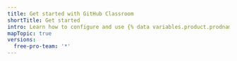 ```yaml
---
title: Get started with GitHub Classroom
shortTitle: Get started
intro: Learn how to configure and use {% data variables.product.prodname_classroom %} to administer your course. 
mapTopic: true
versions:
  free-pro-team: '*'
---
```


